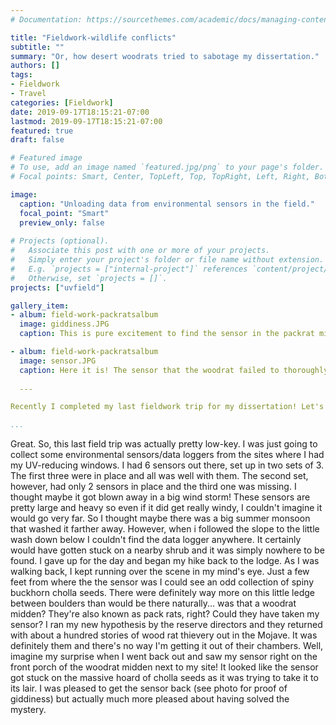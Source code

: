 ```yaml
---
# Documentation: https://sourcethemes.com/academic/docs/managing-content/

title: "Fieldwork-wildlife conflicts"
subtitle: ""
summary: "Or, how desert woodrats tried to sabotage my dissertation."
authors: []
tags: 
- Fieldwork
- Travel
categories: [Fieldwork]
date: 2019-09-17T18:15:21-07:00
lastmod: 2019-09-17T18:15:21-07:00
featured: true
draft: false

# Featured image
# To use, add an image named `featured.jpg/png` to your page's folder.
# Focal points: Smart, Center, TopLeft, Top, TopRight, Left, Right, BottomLeft, Bottom, BottomRight.

image: 
  caption: "Unloading data from environmental sensors in the field."
  focal_point: "Smart"
  preview_only: false
  
# Projects (optional).
#   Associate this post with one or more of your projects.
#   Simply enter your project's folder or file name without extension.
#   E.g. `projects = ["internal-project"]` references `content/project/deep-learning/index.md`.
#   Otherwise, set `projects = []`.
projects: ["uvfield"]

gallery_item:
- album: field-work-packratsalbum
  image: giddiness.JPG
  caption: This is pure excitement to find the sensor in the packrat midden. 

- album: field-work-packratsalbum
  image: sensor.JPG
  caption: Here it is! The sensor that the woodrat failed to thoroughly steal. 
  
  ---

Recently I completed my last fieldwork trip for my dissertation! Let's take a moment to celebrate that fact before moving on to the topic of this post. 

...
```


Great. So, this last field trip was actually pretty low-key. I was just going to collect some environmental sensors/data loggers from the sites where I had my UV-reducing windows. I had 6 sensors out there, set up in two sets of 3. The first three were in place and all was well with them. The second set, however, had only 2 sensors in place and the third one was missing. I thought maybe it got blown away in a big wind storm! These sensors are pretty large and heavy so even if it did get really windy, I couldn't imagine it would go very far. So I thought maybe there was a big summer monsoon that washed it farther away. However, when i followed the slope to the little wash down below I couldn't find the data logger anywhere. It certainly would have gotten stuck on a nearby shrub and it was simply nowhere to be found. I gave up for the day and began my hike back to the lodge. As I was walking back, I kept running over the scene in my mind's eye. Just a few feet from where the the sensor was I could see an odd collection of spiny buckhorn cholla seeds. There were definitely way more on this little ledge between boulders than would be there naturally... was that a woodrat midden? They're also known as pack rats, right? Could they have taken my sensor? I ran my new hypothesis by the reserve directors and they returned with about a hundred stories of wood rat thievery out in the Mojave. It was definitely them and there's no way I'm getting it out of their chambers. Well, imagine my surprise when I went back out and saw my sensor right on the front porch of the woodrat midden next to my site! It looked like the sensor got stuck on the massive hoard of cholla seeds as it was trying to take it to its lair. I was pleased to get the sensor back (see photo for proof of giddiness) but actually much more pleased about having solved the mystery. 
